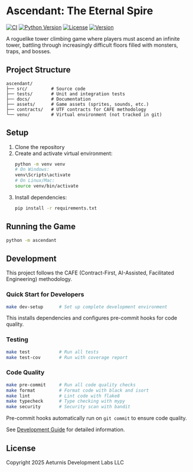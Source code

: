 # Ascendant: The Eternal Spire

[![CI](https://github.com/Aeturnis-Development-Labs-LLC/ascendant/actions/workflows/ci.yml/badge.svg)](https://github.com/Aeturnis-Development-Labs-LLC/ascendant/actions/workflows/ci.yml)
[![Python Version](https://img.shields.io/badge/python-3.10%20%7C%203.11%20%7C%203.12-blue)](https://www.python.org/)
[![License](https://img.shields.io/badge/license-Proprietary-red)](LICENSE)
[![Version](https://img.shields.io/badge/version-0.5.0-green)](VERSION)

A roguelike tower climbing game where players must ascend an infinite tower, battling through increasingly difficult floors filled with monsters, traps, and bosses.

## Project Structure

```
ascendant/
├── src/         # Source code
├── tests/       # Unit and integration tests
├── docs/        # Documentation
├── assets/      # Game assets (sprites, sounds, etc.)
├── contracts/   # UTF contracts for CAFE methodology
└── venv/        # Virtual environment (not tracked in git)
```

## Setup

1. Clone the repository
2. Create and activate virtual environment:
   ```bash
   python -m venv venv
   # On Windows:
   venv\Scripts\activate
   # On Linux/Mac:
   source venv/bin/activate
   ```
3. Install dependencies:
   ```bash
   pip install -r requirements.txt
   ```

## Running the Game

```bash
python -m ascendant
```

## Development

This project follows the CAFE (Contract-First, AI-Assisted, Facilitated Engineering) methodology.

### Quick Start for Developers

```bash
make dev-setup      # Set up complete development environment
```

This installs dependencies and configures pre-commit hooks for code quality.

### Testing

```bash
make test           # Run all tests
make test-cov       # Run with coverage report
```

### Code Quality

```bash
make pre-commit     # Run all code quality checks
make format         # Format code with black and isort
make lint           # Lint code with flake8
make typecheck      # Type checking with mypy
make security       # Security scan with bandit
```

Pre-commit hooks automatically run on `git commit` to ensure code quality.

See [Development Guide](docs/DEVELOPMENT.md) for detailed information.

## License

Copyright 2025 Aeturnis Development Labs LLC
